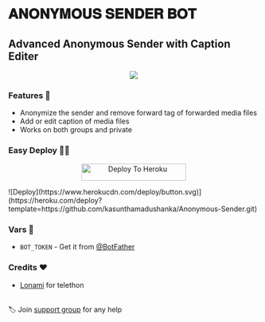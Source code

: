 # 𝐀𝐍𝐎𝐍𝐘𝐌𝐎𝐔𝐒 𝐒𝐄𝐍𝐃𝐄𝐑 𝐁𝐎𝐓

## Advanced Anonymous Sender with Caption Editer

<p align="center">
  <img src="https://telegra.ph/file/982e63aa0c35a5fb83439.jpg">
</p>

### Features 🧐

- Anonymize the sender and remove forward tag of forwarded media files
- Add or edit caption of media files
- Works on both groups and private

### Easy Deploy 🏃‍♂

<p align="center"><a href="https://heroku.com/deploy?template=https://github.com/kasunthamadushanka/Anonymous-Sender.git"> <img src="https://img.shields.io/badge/Deploy%20To%20Heroku-blueviolet?style=for-the-badge&logo=heroku" width="210" height="34.45" alt="Deploy To Heroku"/></a></p>
![Deploy](https://www.herokucdn.com/deploy/button.svg)](https://heroku.com/deploy?template=https://github.com/kasunthamadushanka/Anonymous-Sender.git)

### Vars 📙

- `BOT_TOKEN` - Get it from [@BotFather](https://t.me/BotFather)

### Credits ❤

- [Lonami](https://github.com/LonamiWebs/Telethon) for telethon

<br>🏷 Join [support group](https://t.me/SDBOTz) for any help
